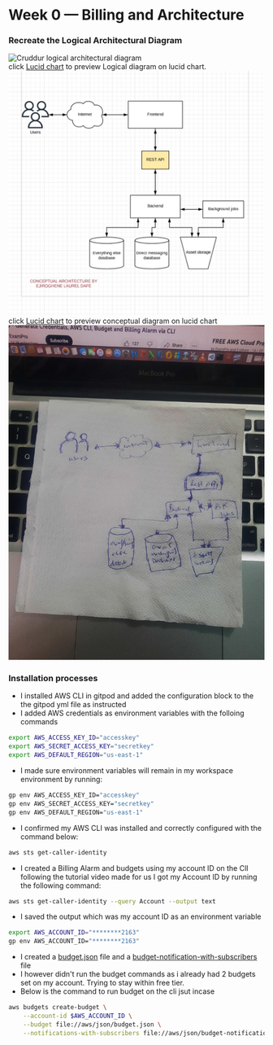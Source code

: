 # Week 0 — Billing and Architecture
### Recreate the Logical Architectural Diagram
![Cruddur logical architectural diagram](assets/logical-app-diagram.png)  
click [Lucid chart](https://lucid.app/lucidchart/d5f1dd8d-9437-4ee3-9173-d97bc1245cd5/edit?invitationId=inv_c58d319e-0317-4efd-8fc1-54fcffa72612&page=0_0#) to preview Logical diagram on lucid chart.
![Conceptual architefcture framework](assets/conceptual-app.jpg)  
click [Lucid chart](https://lucid.app/lucidchart/6f766600-3250-4432-8946-2674134f611b/edit?invitationId=inv_f0aba7cf-4dd9-4fcb-9f50-13584e32682d&page=0_0#) to preview conceptual diagram on lucid chart
![Conceptual napkin drawing](assets/conceptual-napkin.jpg)  

### Installation processes
- I installed AWS CLI in gitpod and added the configuration block to the the gitpod yml file as instructed  
- I added AWS credentials as environment variables with the folloing commands
```bash
export AWS_ACCESS_KEY_ID="accesskey"
export AWS_SECRET_ACCESS_KEY="secretkey"
export AWS_DEFAULT_REGION="us-east-1"
```
- I made sure environment variables will remain in my workspace environment by running:
```bash
gp env AWS_ACCESS_KEY_ID="accesskey"
gp env AWS_SECRET_ACCESS_KEY="secretkey"
gp env AWS_DEFAULT_REGION="us-east-1"
```
- I confirmed my AWS CLI was installed and correctly configured with the command below:
```bash
aws sts get-caller-identity
```

- I created a Billing Alarm and budgets using my account ID on the ClI following the tutorial video made for us
   I got my Account ID by running the following command:
```bash
aws sts get-caller-identity --query Account --output text
```
- I saved the output which was my account ID as an environment variable
```bash
export AWS_ACCOUNT_ID="********2163"
gp env AWS_ACCOUNT_ID="********2163"
```
- I created a [budget.json](https://github.com/EjiroLaurelD/aws-bootcamp-cruddur-2023/blob/main/aws/json/budget.json) file and a [budget-notification-with-subscribers](https://github.com/EjiroLaurelD/aws-bootcamp-cruddur-2023/blob/main/aws/json/budget-notification-with-subscribers.json) file
- I however didn't run the budget commands as i already had 2 budgets set on my account. Trying to stay within free tier.
- Below is the command to run budget on the cli jsut incase
```bash
aws budgets create-budget \
    --account-id $AWS_ACCOUNT_ID \
    --budget file://aws/json/budget.json \
    --notifications-with-subscribers file://aws/json/budget-notification-with-subscribers.json
```

